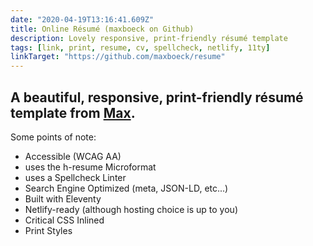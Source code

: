 ```yaml
---
date: "2020-04-19T13:16:41.609Z"
title: Online Résumé (maxboeck on Github)
description: Lovely responsive, print-friendly résumé template
tags: [link, print, resume, cv, spellcheck, netlify, 11ty]
linkTarget: "https://github.com/maxboeck/resume"
---
```

A beautiful, responsive, print-friendly résumé template from [Max](https://mxb.dev/).
---

Some points of note:

- Accessible (WCAG AA)
- uses the h-resume Microformat
- uses a Spellcheck Linter
- Search Engine Optimized (meta, JSON-LD, etc...)
- Built with Eleventy
- Netlify-ready (although hosting choice is up to you)
- Critical CSS Inlined
- Print Styles
